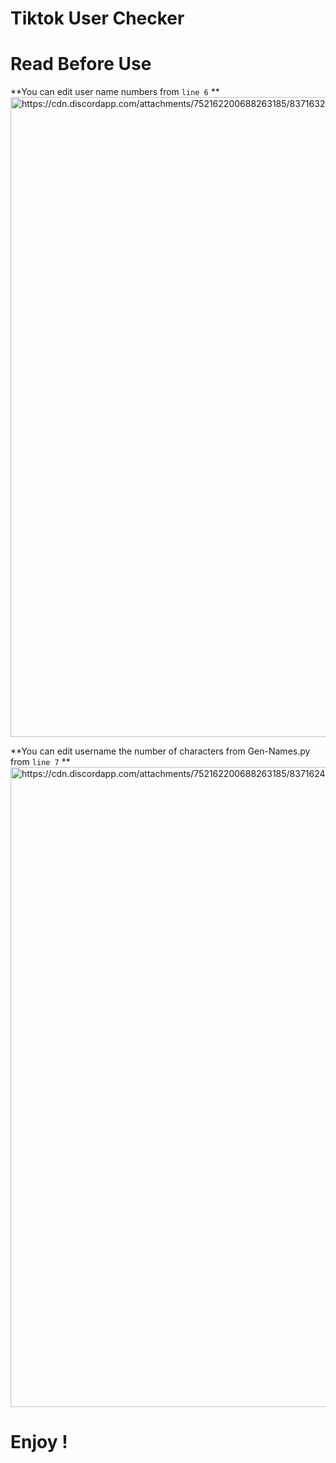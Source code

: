 # Tiktok User Checker
# Read Before Use

**You can edit user name numbers from `line 6` **
<img src="" alt="https://cdn.discordapp.com/attachments/752162200688263185/837163229221355590/unknown.png" width="1024" height="1024">


**You can edit username the number of characters from Gen-Names.py from `line 7` **
<img src="" alt="https://cdn.discordapp.com/attachments/752162200688263185/837162467964092476/unknown.png" width="1024" height="1024">



# Enjoy !
